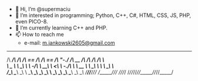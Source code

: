 - 👋 Hi, I’m @supermaciu
- 👀 I’m interested in programming; Python, C++, C#, HTML, CSS, JS, PHP, even PICO-8.
- 🌱 I’m currently learning C++ and PHP.
- 📫 How to reach me
     - e-mail: m.jankowski2605@gmail.com
 
 
 ______  __  __  ______  ______  ______  __    __  ______  ______  __  __  __    
/\  ___\/\ \/\ \/\  == \/\  ___\/\  == \/\ "-./  \/\  __ \/\  ___\/\ \/\ \/\ \   
\ \___  \ \ \_\ \ \  _-/\ \  __\\ \  __<\ \ \-./\ \ \  __ \ \ \___\ \ \ \ \_\ \  
 \/\_____\ \_____\ \_\   \ \_____\ \_\ \_\ \_\ \ \_\ \_\ \_\ \_____\ \_\ \_____\ 
  \/_____/\/_____/\/_/    \/_____/\/_/ /_/\/_/  \/_/\/_/\/_/\/_____/\/_/\/_____/ 
                                                                                 
